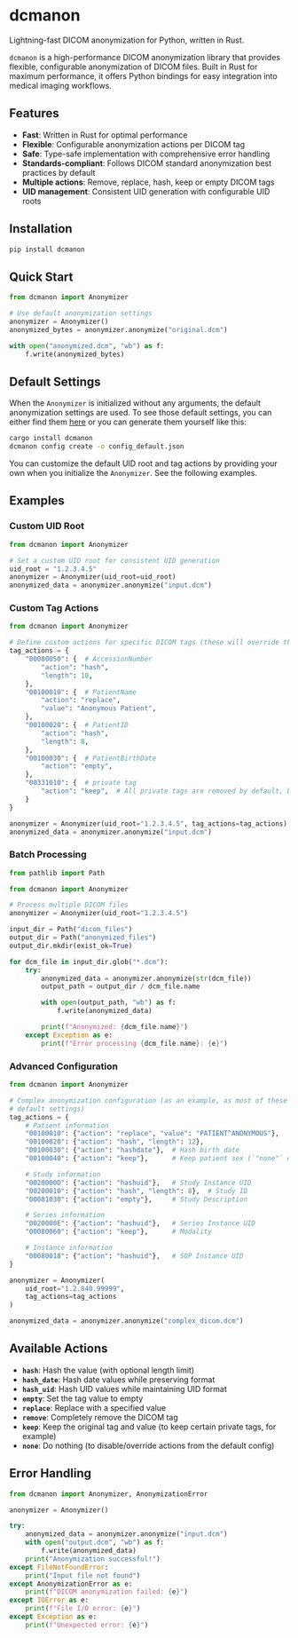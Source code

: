 # dcmanon

Lightning-fast DICOM anonymization for Python, written in Rust.

`dcmanon` is a high-performance DICOM anonymization library that provides flexible,
configurable anonymization of DICOM files. Built in Rust for maximum performance,
it offers Python bindings for easy integration into medical imaging workflows.

## Features

- **Fast**: Written in Rust for optimal performance
- **Flexible**: Configurable anonymization actions per DICOM tag
- **Safe**: Type-safe implementation with comprehensive error handling
- **Standards-compliant**: Follows DICOM standard anonymization best practices by default
- **Multiple actions**: Remove, replace, hash, keep or empty DICOM tags
- **UID management**: Consistent UID generation with configurable UID roots

## Installation

```bash
pip install dcmanon
```

## Quick Start

```python
from dcmanon import Anonymizer

# Use default anonymization settings
anonymizer = Anonymizer()
anonymized_bytes = anonymizer.anonymize("original.dcm")

with open("anonymized.dcm", "wb") as f:
    f.write(anonymized_bytes)
```

## Default Settings

When the `Anonymizer` is initialized without any arguments, the default anonymization settings are used. To see those
default settings, you can either find them [here](https://github.com/carecoders/dicom-anonymization/blob/main/dicom-anonymization/config_default.json)
or you can generate them yourself like this:

```bash
cargo install dcmanon
dcmanon config create -o config_default.json
```

You can customize the default UID root and tag actions by providing your own when you
initialize the `Anonymizer`. See the following examples.

## Examples

### Custom UID Root

```python
from dcmanon import Anonymizer

# Set a custom UID root for consistent UID generation
uid_root = "1.2.3.4.5"
anonymizer = Anonymizer(uid_root=uid_root)
anonymized_data = anonymizer.anonymize("input.dcm")
```

### Custom Tag Actions

```python
from dcmanon import Anonymizer

# Define custom actions for specific DICOM tags (these will override the default actions for these tags)
tag_actions = {
    "00080050": {  # AccessionNumber
        "action": "hash",
        "length": 10,
    },
    "00100010": {  # PatientName
        "action": "replace",
        "value": "Anonymous Patient",
    },
    "00100020": {  # PatientID
        "action": "hash",
        "length": 8,
    },
    "00100030": {  # PatientBirthDate
        "action": "empty",
    },
    "00331010": {  # private tag
        "action": "keep",  # All private tags are removed by default, but keep this one
    }
}

anonymizer = Anonymizer(uid_root="1.2.3.4.5", tag_actions=tag_actions)
anonymized_data = anonymizer.anonymize("input.dcm")
```

### Batch Processing

```python
from pathlib import Path

from dcmanon import Anonymizer

# Process multiple DICOM files
anonymizer = Anonymizer(uid_root="1.2.3.4.5")

input_dir = Path("dicom_files")
output_dir = Path("anonymized_files")
output_dir.mkdir(exist_ok=True)

for dcm_file in input_dir.glob("*.dcm"):
    try:
        anonymized_data = anonymizer.anonymize(str(dcm_file))
        output_path = output_dir / dcm_file.name

        with open(output_path, "wb") as f:
            f.write(anonymized_data)

        print(f"Anonymized: {dcm_file.name}")
    except Exception as e:
        print(f"Error processing {dcm_file.name}: {e}")
```

### Advanced Configuration

```python
from dcmanon import Anonymizer

# Complex anonymization configuration (as an example, as most of these actions are already in the
# default settings)
tag_actions = {
    # Patient information
    "00100010": {"action": "replace", "value": "PATIENT^ANONYMOUS"},
    "00100020": {"action": "hash", "length": 12},
    "00100030": {"action": "hashdate"},  # Hash birth date
    "00100040": {"action": "keep"},      # Keep patient sex (`"none"` does the same)

    # Study information
    "0020000D": {"action": "hashuid"},   # Study Instance UID
    "00200010": {"action": "hash", "length": 8},  # Study ID
    "00081030": {"action": "empty"},     # Study Description

    # Series information
    "0020000E": {"action": "hashuid"},   # Series Instance UID
    "00080060": {"action": "keep"},      # Modality

    # Instance information
    "00080018": {"action": "hashuid"},   # SOP Instance UID
}

anonymizer = Anonymizer(
    uid_root="1.2.840.99999",
    tag_actions=tag_actions
)

anonymized_data = anonymizer.anonymize("complex_dicom.dcm")
```

## Available Actions

- **`hash`**: Hash the value (with optional length limit)
- **`hash_date`**: Hash date values while preserving format
- **`hash_uid`**: Hash UID values while maintaining UID format
- **`empty`**: Set the tag value to empty
- **`replace`**: Replace with a specified value
- **`remove`**: Completely remove the DICOM tag
- **`keep`**: Keep the original tag and value (to keep certain private tags, for example)
- **`none`**: Do nothing (to disable/override actions from the default config)

## Error Handling

```python
from dcmanon import Anonymizer, AnonymizationError

anonymizer = Anonymizer()

try:
    anonymized_data = anonymizer.anonymize("input.dcm")
    with open("output.dcm", "wb") as f:
        f.write(anonymized_data)
    print("Anonymization successful!")
except FileNotFoundError:
    print("Input file not found")
except AnonymizationError as e:
    print(f"DICOM anonymization failed: {e}")
except IOError as e:
    print(f"File I/O error: {e}")
except Exception as e:
    print(f"Unexpected error: {e}")
```
